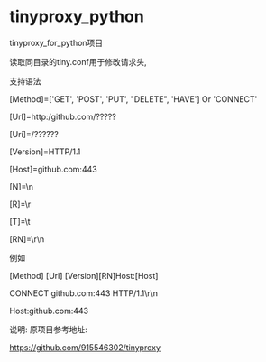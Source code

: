 # tinyproxy_python

tinyproxy_for_python项目

读取同目录的tiny.conf用于修改请求头,

支持语法

  [Method]=['GET', 'POST', 'PUT', "DELETE", 'HAVE'] Or 'CONNECT'

  [Url]=http:/github.com/?????

  [Uri]=/??????

  [Version]=HTTP/1.1

  [Host]=github.com:443

  [N]=\n

  [R]=\r

  [T]=\t

  [RN]=\r\n

例如

  [Method] [Url] [Version][RN]Host:[Host]

  CONNECT github.com:443 HTTP/1.1\r\n

  Host:github.com:443

说明:
原项目参考地址:

  https://github.com/915546302/tinyproxy
